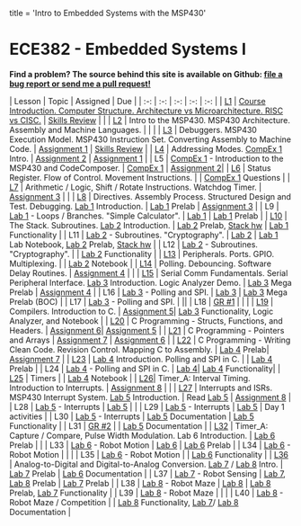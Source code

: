 title = 'Intro to Embedded Systems with the MSP430'

# ECE382 - Embedded Systems I

**Find a problem?  The source behind this site is available on Github: [file a bug report or send me a pull request!](https://github.com/jimmitt/ECE382/issues)**

| Lesson | Topic | Assigned | Due |
| :-: | :-: | :-: | :-: | :-: |
| [L1](notes/L1/index.html) | [Course Introduction. Computer Structure.  Architecture vs Microarchitecture.  RISC vs CISC.]() | [Skills Review](notes/L1/skills_review.html) | |
| [L2](notes/L2/index.html) | Intro to the MSP430.  MSP430 Architecture.  Assembly and Machine Languages. | | |
| [L3](notes/L3/index.html) | Debuggers.  MSP430 Execution Model.  MSP430 Instruction Set.  Converting Assembly to Machine Code. | [Assignment 1](notes/L3/L3_execution.html) | [Skills Review](notes/L1/skills_review.html) |
| [L4](notes/L4/index.html) | Addressing Modes.  [CompEx 1](labs/compex1/index.html) Intro. | [Assignment 2](notes/L4/L4_addressing_modes.html) | [Assignment 1](notes/L3/L3_execution.html) |
| L5 | [CompEx 1](labs/compex1/index.html) - Introduction to the MSP430 and CodeComposer. | [CompEx 1](labs/compex1/index.html) | [Assignment 2](notes/L4/L4_addressing_modes.html )|
| [L6](notes/L6/index.html) | Status Register.  Flow of Control.  Movement Instructions. | | [CompEx 1](labs/compex1/index.html) Questions |
| [L7](notes/L7/index.html) | Arithmetic / Logic, Shift / Rotate Instructions.  Watchdog Timer. | [Assignment 3](notes/L7/L7_control_flow.html) | |
| [L8](notes/L8/index.html) | Directives.  Assembly Process.  Structured Design and Test.  Debugging.  [Lab 1](labs/lab1/index.html) Introduction. | [Lab 1](labs/lab1/index.html) Prelab | [Assignment 3](notes/L7/L7_control_flow.html) |
| L9 | [Lab 1](labs/lab1/index.html) - Loops / Branches.  "Simple Calculator". | [Lab 1](labs/lab1/index.html) | [Lab 1](labs/lab1/index.html) Prelab |
| [L10](notes/L10/index.html) | The Stack.  Subroutines.  [Lab 2](labs/lab2/index.html) Introduction. | [Lab 2](labs/lab2/index.html) Prelab, [Stack hw](notes/L10/stack_hw.htm) | [Lab 1](labs/lab1/index.html) Functionality |
| L11 | [Lab 2](labs/lab2/index.html) - Subroutines.  "Cryptography". | [Lab 2](labs/lab2/index.html) | [Lab 1](labs/lab1/index.html) Lab Notebook, [Lab 2](labs/lab2/index.html) Prelab, [Stack hw](notes/L10/stack_hw.htm) |
| L12 | [Lab 2](labs/lab2/index.html) - Subroutines.  "Cryptography". | | [Lab 2](labs/lab2/index.html) Functionality |
| [L13](notes/L13/index.html) | Peripherals. Ports.  GPIO.  Multiplexing. | | [Lab 2](labs/lab2/index.html) Notebook |
| [L14](notes/L14/index.html) | Polling.  Debouncing.  Software Delay Routines. | [Assignment 4](notes/L14/L14_subroutines.html) | |
| [L15](notes/L15/index.html) | Serial Comm Fundamentals.  Serial Peripheral Interface.  [Lab 3](labs/lab3/index.html) Introduction.  Logic Analyzer Demo. | [Lab 3](labs/lab3/index.html) Mega Prelab | [Assignment 4](notes/L14/L14_subroutines.html) |
| L16 | [Lab 3](labs/lab3/index.html) - Polling and SPI. | [Lab 3](/labs/lab3/index.html) | [Lab 3](labs/lab3/index.html) Mega Prelab (BOC) |
| L17 | [Lab 3](labs/lab3/index.html) - Polling and SPI. | ||
| L18 | [GR #1](admin/gr1_resources) | | |
| [L19](notes/L19/index.html) | Compilers.  Introduction to C.  | [Assignment 5](/notes/L20/L20_C_basics.html)| [Lab 3](labs/lab3/index.html) Functionality, Logic Analyzer, and Notebook |
| [L20](notes/L20/index.html) | C Programming - Structs, Functions, and Headers. | [Assignment 6](notes/L21/L21_pong.html)| [Assignment 5](notes/L20/L20_C_basics.html) |
| [L21](notes/L21/index.html) | C Programming - Pointers and Arrays | [Assignment 7](notes/L22/L22_moving_average.html) | [Assignment 6](notes/L21/L21_pong.html) |
| [L22](notes/L22/index.html) | C Programming - Writing Clean Code.  Revision Control. Mapping C to Assembly. | [Lab 4](/labs/lab4/index.html) Prelab| [Assignment 7](notes/L22/L22_moving_average.html) |
| [L23](notes/L23/index.html) | [Lab 4](labs/lab4/index.html) Introduction. Polling and SPI in C.  |  | [Lab 4](labs/lab4/index.html) Prelab |
| L24 | [Lab 4](labs/lab4/index.html) - Polling and SPI in C. | [Lab 4](labs/lab4/index.html)| [Lab 4](labs/lab4/index.html) Functionality|
| [L25](notes/L25/index.html) |  Timers |  | [Lab 4](labs/lab4/index.html) Notebook |
| [L26](notes/L26/index.html)| Timer_A: Interval Timing.  Introduction to Interrupts. | [Assignment 8](notes/L26/L26_timer_interrupt_lab4.html) |  |
| [L27](notes/L27/index.html) | Interrupts and ISRs. MSP430 Interrupt System.  [Lab 5](labs/lab5/index.html) Introduction. | Read [Lab 5](labs/lab5/index.html) | [Assignment 8](notes/L26/L26_timer_interrupt_lab4.html) |
| L28 | [Lab 5](/labs/lab5/index.html) - Interrupts | [Lab 5](labs/lab5/index.html) |  |
| L29 | [Lab 5](/labs/lab5/index.html) - Interrupts | [Lab 5](labs/lab5/index.html) | Day 1 activities  |
| L30 | [Lab 5](/labs/lab5/index.html) - Interrupts | [Lab 5](labs/lab5/index.html) Documentation | [Lab 5](labs/lab5/index.html) Functionality |
| L31 | [GR #2](/admin/gr2_resources) |  | [Lab 5](labs/lab5/index.html) Documentation |
| [L32](notes/L31/index.html) | Timer_A: Capture / Compare, Pulse Width Modulation.  Lab 6 Introduction. | [Lab 6](labs/lab6/index.html) Prelab | |
| L33 | [Lab 6](/labs/lab6/index.html) - Robot Motion | [Lab 6](labs/lab6/index.html) | [Lab 6](labs/lab6/index.html) Prelab |
| L34 | [Lab 6](labs/lab6/index.html) - Robot Motion | | |
| L35 | [Lab 6](labs/lab6/index.html) - Robot Motion | | [Lab 6](labs/lab6/index.html) Functionality |
| [L36](notes/L36/index.html) | Analog-to-Digital and Digital-to-Analog Conversion. [Lab 7](labs/lab7/index.html) / [Lab 8](labs/lab8/index.html) Intro. | [Lab 7](labs/lab7/index.html) Prelab | [Lab 6](labs/lab6/index.html) Documentation |
| L37 | [Lab 7](labs/lab7/index.html) - Robot Sensing | [Lab 7](labs/lab7/index.html), [Lab 8](labs/lab8/index.html) Prelab | [Lab 7](labs/lab7/index.html) Prelab |
| L38 | [Lab 8](/labs/lab8/index.html) - Robot Maze | [Lab 8](labs/lab8/index.html) | [Lab 8](labs/lab8/index.html) Prelab, [Lab 7](labs/lab7/index.html) Functionality |
| L39 | [Lab 8](labs/lab8/index.html) - Robot Maze | | |
| L40 | [Lab 8](labs/lab8/index.html) - Robot Maze / Competition | | [Lab 8](labs/lab8/index.html) Functionality, [Lab 7](labs/lab7/index.html)/ [Lab 8](labs/lab8/index.html) Documentation |
